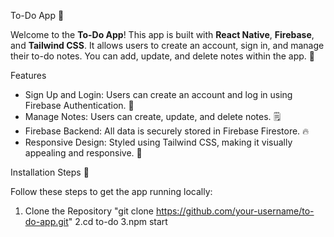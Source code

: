  To-Do App 📝

Welcome to the **To-Do App**! This app is built with **React Native**, **Firebase**, and **Tailwind CSS**. It allows users to create an account, sign in, and manage their to-do notes.
You can add, update, and delete notes within the app. 🚀
 
 Features
- Sign Up and Login: Users can create an account and log in using Firebase Authentication. 🔐
- Manage Notes: Users can create, update, and delete notes. 🗒️
- Firebase Backend: All data is securely stored in Firebase Firestore. 🔥
- Responsive Design: Styled using Tailwind CSS, making it visually appealing and responsive. 🌟

 Installation Steps 🚀

Follow these steps to get the app running locally:
 1. Clone the Repository
"git clone https://github.com/your-username/to-do-app.git"
2.cd to-do
3.npm start



